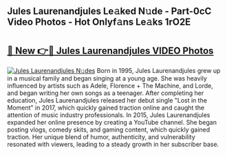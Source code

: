 ## Jules Laurenandjules Le𝚊ked N𝚞de - Part-0cC Video Photos - Hot Onlyf𝚊ns Le𝚊ks 1rO2E

# <h2><a href="http://ab88501.deff.icu/?id=Jules+Laurenandjules">🔗 New 👉🔴 Jules Laurenandjules VIDEO Photos</a></h2>

[![Jules Laurenandjules N𝚞des](https://i.imgur.com/rIISA9y.gif)](http://ab88501.deff.icu/?id=Jules+Laurenandjules)
Born in 1995, Jules Laurenandjules grew up in a musical family and began singing at a young age. She was heavily influenced by artists such as Adele, Florence + The Machine, and Lorde, and began writing her own songs as a teenager. After completing her education, Jules Laurenandjules released her debut single "Lost in the Moment" in 2017, which quickly gained traction online and caught the attention of music industry professionals. In 2015, Jules Laurenandjules expanded her online presence by creating a YouTube channel. She began posting vlogs, comedy skits, and gaming content, which quickly gained traction. Her unique blend of humor, authenticity, and vulnerability resonated with viewers, leading to a steady growth in her subscriber base.
